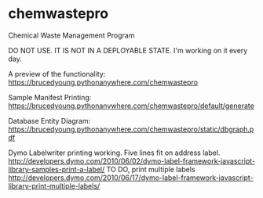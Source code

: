 # chemwastepro
Chemical Waste Management Program

 DO NOT USE. IT IS NOT IN A DEPLOYABLE STATE. I'm working on it every day.
  
 A preview of the functionality: https://brucedyoung.pythonanywhere.com/chemwastepro
  
 Sample Manifest Printing: https://brucedyoung.pythonanywhere.com/chemwastepro/default/generate
 
 Database Entity Diagram: https://brucedyoung.pythonanywhere.com/chemwastepro/static/dbgraph.pdf
 
 Dymo Labelwriter printing working. Five lines fit on address label.
 http://developers.dymo.com/2010/06/02/dymo-label-framework-javascript-library-samples-print-a-label/
 TO DO, print multiple labels
 http://developers.dymo.com/2010/06/17/dymo-label-framework-javascript-library-print-multiple-labels/
